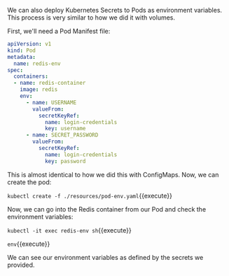 We can also deploy Kubernetes Secrets to Pods as environment variables. This process is very similar to how we did it with volumes.

First, we'll need a Pod Manifest file:

```yaml
apiVersion: v1
kind: Pod
metadata:
  name: redis-env
spec:
  containers:
  - name: redis-container
    image: redis
    env:
      - name: USERNAME
        valueFrom:
          secretKeyRef:
            name: login-credentials
            key: username
      - name: SECRET_PASSWORD
        valueFrom:
          secretKeyRef:
            name: login-credentials
            key: password
```

This is almost identical to how we did this with ConfigMaps. Now, we can create the pod:

`kubectl create -f ./resources/pod-env.yaml`{{execute}}

Now, we can go into the Redis container from our Pod and check the environment variables:

`kubectl -it exec redis-env sh`{{execute}}

`env`{{execute}}

We can see our environment variables as defined by the secrets we provided.